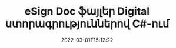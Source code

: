 ---
############################# Static ############################
layout: "auto-gen-signature"
date: 2022-03-01T15:12:22
draft: false
operation: Sign
signaturetype: Digital
fileformat: Doc
productName: .NET
lang: hy
productCode: net
otherformats: pdf doc docx docm dot dotx odt ott xls xlsx xlsm xlsb ods ots xltx xltm pptx pptm
breadcrumb: Put Digital signature on Doc for C#

############################# Head ############################
head_title: "Թվային էլեկտրոնային ստորագրությունների ավելացում Doc ֆայլին C#-ով"
head_description: "Տեղադրեք թվային ստորագրությունը Doc ֆայլի վրա .NET-ի համար՝ օգտագործելով մի քանի տող կոդ: Օգտագործեք GroupDocs Document Signature API-ը՝ տասնյակ ֆայլերի ձևաչափեր ստորագրելու համար:"

############################# Header ############################
title: "eSign Doc ֆայլեր Digital ստորագրություններով C#-ում"
description: "Ինչպես ավելացնել Digital ստորագրությունը .NET կոդի մի քանի տողով"
bg_image: "https://cms.admin.containerize.com/templates/aspose/App_Themes/V3/images/bg/header1.png"
bg_overlay: false
button:
    enable: true

############################# SubMenu ############################
submenu:
    enable: true

    left:
        img_alt: "GroupDocs.Signature for .NET"
        image: "https://cms.admin.containerize.com/templates/groupdocs/images/product-logos/90x90-noborder/groupdocs-signature-net.png"
        product: "GroupDocs.Signature"
        platform: ".NET"



############################# About ############################
about:
    enable: true
    title: "GroupDocs.Signature for .NET թվային ստորագրությունների API-ի մասին"
    content: |
        [GroupDocs.Signature for .NET](https://products.groupdocs.com/signature/net/) հանրահայտ API է թվային էլեկտրոնային ստորագրություններով փաստաթղթերը թվային վկայագրերով ձևակերպելու համար: Թվային ստորագրությունների համար API-ն օգտագործում է PFX վկայագրի ֆայլեր՝ գաղտնաբառով պաշտպանված անձնական և հանրային բանալիներով փաստաթուղթ ձևակերպելու համար: Թվային ստորագրությունները կարող են օգտագործվել բիզնես փաստաթղթերը eSign PDF-ի հատուկ էջով հավաստագրելու, Microsoft Office-ի ամբողջ փաստաթղթերը, ինչպիսիք են Words-ը, Excel-ը, Powerpoint ֆայլերը և Open Office փաստաթղթերը: Հաճախորդները կարող են հեշտությամբ շահարկել ստորագրությունները, ինչպիսիք են դրանք խմբագրելը, հեռացնելը կամ հարմարեցնելը: API-ն ապահովում է ստորագրությունները որոնելու և ստուգելու միջոց: Ավելին, տրամադրվում են ստորագրությունների հարմարեցման բազմաթիվ հնարավորություններ։
    

############################# Steps ############################
steps:
    enable: true
    title_left: "Doc-ը Digital-ով C#-ով ստորագրելու քայլեր"
    content_left: |
        [GroupDocs.Signature for .NET](https://products.groupdocs.com/signature/net/) հնարավորություն է տալիս արագ և հեշտությամբ ստորագրել Doc փաստաթղթերը Digital ստորագրություններով:
        
        * Ստեղծեք Signature դասի օրինակ, որը տրամադրում է Doc ֆայլ, որը պետք է ստորագրվի որպես ճանապարհ կամ հիշողության հոսք
        * Տեղադրեք SignOptions դասը և սահմանեք բոլոր պահանջվող տվյալները:
        * Հրավիրեք Signature.Sign() մեթոդը՝ փոխանցելով ելքային Doc ֆայլը կամ հիշողության հոսքը

    title_right: " Համակարգի պահանջները"
    content_right: |
        GroupDocs.Signature for .NET-ն աջակցվում է բոլոր հիմնական հարթակներում և օպերացիոն համակարգերում: Նախքան ստորև նշված կոդը գործարկելը, խնդրում ենք համոզվել, որ ձեր համակարգում տեղադրված են հետևյալ նախադրյալները.

        * Օպերացիոն համակարգեր՝ Microsoft Windows, Linux, MacOS
        * Մշակման միջավայրեր՝ Microsoft Visual Studio, Xamarin, MonoDevelop
        * Frameworks: .NET Framework, .NET Standard, .NET Core, Mono
        * Ստացեք վերջին GroupDocs.Signature for .NET-ը [Nuget]-ից (https://www.nuget.org/packages/groupdocs.signature)
         
    code: |
        ```csharp    
                
        // Set up input Doc file
        string filePath = "input.doc";
        // Set up output file
        string outputFilePath = "output.doc";
        // Provide digital certificate
        string certificateFilePath = "certificate.pfx";

        // Instantiate Signature for input file
        using (GroupDocs.Signature.Signature signature = new GroupDocs.Signature.Signature(filePath))
        {
                //Provide sign options
                DigitalSignOptions options = new DigitalSignOptions(certificateFilePath)
                {
                    // set certificate password
                    Password = "1234567890",
                    // set signature position
                    Left = 50,
                    Top = 200,
                };

                // sign Doc document
                SignResult result = signature.Sign(outputFilePath, options);
        }

        ```

############################# Demos ############################
demos:
    enable: true
    title: "Doc փաստաթղթերի ստորագրում Digital Live Demo-ով"
    content: |
       Ստորագրեք Doc ֆայլը տարբեր ստորագրություններով հենց հիմա՝ այցելելով [GroupDocs.Signature App](https://products.groupdocs.app/signature/family) կայքը: Անվճար առցանց ցուցադրություն սպասում է ձեզ:          

############################# More Formats ############################
more_formats:
    enable: true
    title: "Այլ աջակցվող Digital ստորագրություններ C#-ի համար"
    content: |
        "Դուք կարող եք նաև ստորագրել Doc ստորագրության այլ տեսակներով: Խնդրում ենք տեսնել ստորև ներկայացված ցուցակը:"
    format: 
       
       
back_to_top:
    enable: true
---